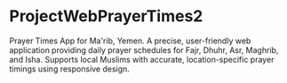# ProjectWebPrayerTimes2
Prayer Times App for Ma'rib, Yemen. A precise, user-friendly web application providing daily prayer schedules for Fajr, Dhuhr, Asr, Maghrib, and Isha. Supports local Muslims with accurate, location-specific prayer timings using responsive design.

